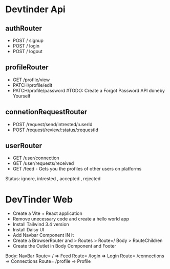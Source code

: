 # Devtinder Api

## authRouter
- POST / signup
- POST / login
- POST / logout

## profileRouter
- GET /profile/view
- PATCH/profile/edit
- PATCH/profile/password #TODO: Create a Forgot Password API doneby Yourself

## connetionRequestRouter
- POST /request/send/intrested/:userId
- POST /request/review/:status/:requestId

## userRouter
- GET /user/connection 
- GET /user/requests/received
- GET /feed - Gets you the profiles of other users on platforms

Status: ignore, intrested , accepted , rejected

# DevTinder Web

- Create  a Vite + React application
- Remove unecessary code and create a hello world app
- Install Tailwind 3.4 version 
- Install Daisy UI
- Add Navbar Component IN it
- Create a BrowserRouter and > Routes > Route=/ Body > RouteChildren
- Create the Outlet in Body Component and Footer 

Body: 
    NavBar
    Route= / => Feed
    Route= /login => Login
    Route= /connections => Connections
    Route= /profile => Profile 